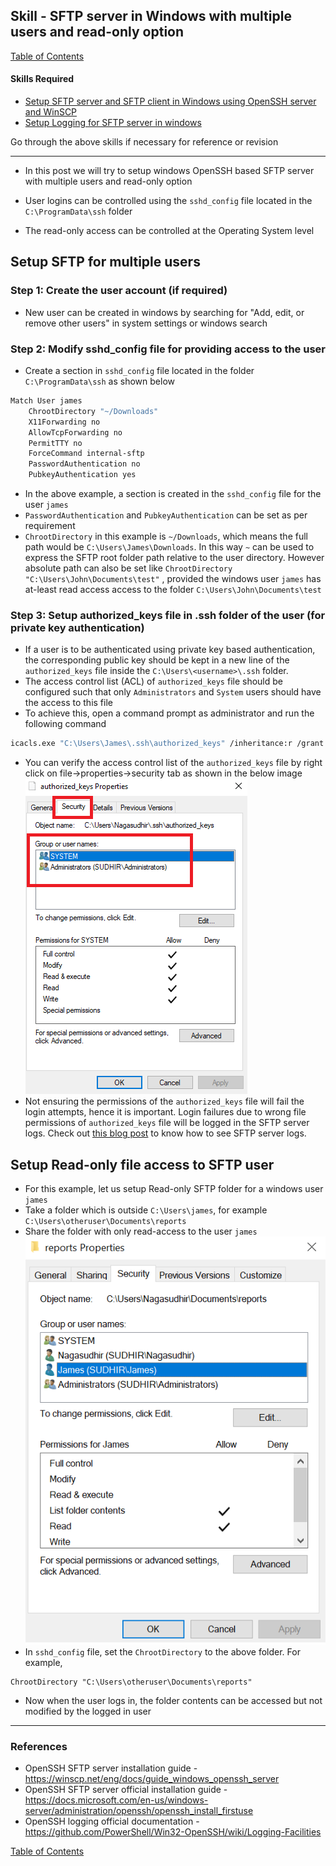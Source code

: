 ## Skill - SFTP server in Windows with multiple users and read-only option

[Table of Contents](https://nagasudhir.blogspot.com/2020/04/taming-python-table-of-contents.html)

#### Skills Required
* [Setup SFTP server and SFTP client in Windows using OpenSSH server and WinSCP](https://nagasudhir.blogspot.com/2022/03/setup-sftp-server-and-sftp-client-in.html)
* [Setup Logging for SFTP server in windows](https://nagasudhir.blogspot.com/2022/10/setup-logging-for-sftp-server-in-windows.html)

Go through the above skills if necessary for reference or revision

<hr/>

* In this post we will try to setup windows OpenSSH based SFTP server with multiple users and read-only option

* User logins can be controlled using the `sshd_config` file located in the `C:\ProgramData\ssh` folder
* The read-only access can be controlled at the Operating System level

## Setup SFTP for multiple users
### Step 1: Create the user account (if required)
* New user can be created in windows by searching for "Add, edit, or remove other users" in system settings or windows search

### Step 2: Modify sshd_config file for providing access to the user
* Create a section in `sshd_config` file located in the folder `C:\ProgramData\ssh` as shown below
```bash
Match User james
	ChrootDirectory "~/Downloads"
	X11Forwarding no
	AllowTcpForwarding no
	PermitTTY no
	ForceCommand internal-sftp
	PasswordAuthentication no
	PubkeyAuthentication yes
```
* In the above example, a section is created in the `sshd_config` file for the user `james`
* `PasswordAuthentication` and `PubkeyAuthentication` can be set as per requirement
* `ChrootDirectory` in this example is `~/Downloads`, which means the full path would be `C:\Users\James\Downloads`. In this way `~` can be used to express the SFTP root folder path relative to the user directory. However absolute path can also be set like `ChrootDirectory "C:\Users\John\Documents\test"` , provided the windows user `james` has at-least read access access to the folder  `C:\Users\John\Documents\test`

### Step 3: Setup authorized_keys file in .ssh folder of the user (for private key authentication)
* If a user is to be authenticated using private key based authentication, the corresponding public key should be kept in a new line of the  `authorized_keys` file inside the `C:\Users\<username>\.ssh` folder.
*   The access control list (ACL) of `authorized_keys` file should be configured such that only `Administrators` and `System` users should have the access to this file
*   To achieve this, open a command prompt as administrator and run the following command

```bash
icacls.exe "C:\Users\James\.ssh\authorized_keys" /inheritance:r /grant "Administrators:F" /grant "SYSTEM:F"
``` 

* You can verify the access control list of the `authorized_keys` file by right click on file->properties->security tab as shown in the below image
![open_ssh_authorized_keys_properties.png](https://github.com/nagasudhirpulla/taming_python/raw/master/blog/skills/assets/img/open_ssh_authorized_keys_properties.png)
* Not ensuring the permissions of the `authorized_keys` file will fail the login attempts, hence it is important. Login failures due to wrong file permissions of `authorized_keys` file will be logged in the SFTP server logs. Check out [this blog post](https://nagasudhir.blogspot.com/2022/10/setup-logging-for-sftp-server-in-windows.html) to know how to see SFTP server logs.

## Setup Read-only file access to SFTP user
* For this example, let us setup Read-only SFTP folder for a windows user `james`
* Take a folder which is outside `C:\Users\james`, for example `C:\Users\otheruser\Documents\reports`
* Share the folder with only read-access to the user `james`
![sftp_readonly_folder_sharing.png](https://github.com/nagasudhirpulla/taming_python/raw/master/blog/skills/assets/img/sftp_readonly_folder_sharing.png)
* In `sshd_config` file, set the `ChrootDirectory` to the above folder. For example, 
```
ChrootDirectory "C:\Users\otheruser\Documents\reports"
```
* Now when the user logs in, the folder contents can be accessed but not modified by the logged in user 



<hr/>

### References
* OpenSSH SFTP server installation guide - https://winscp.net/eng/docs/guide_windows_openssh_server
* OpenSSH SFTP server official installation guide - https://docs.microsoft.com/en-us/windows-server/administration/openssh/openssh_install_firstuse
* OpenSSH logging official documentation - https://github.com/PowerShell/Win32-OpenSSH/wiki/Logging-Facilities


[Table of Contents](https://nagasudhir.blogspot.com/2020/04/taming-python-table-of-contents.html)

<!--stackedit_data:
eyJoaXN0b3J5IjpbOTA0Nzg2Mjg3LDI1NDIwMTQyMywtNjU2NT
E2Nzg0LC0xODAxNTYzNzQsNzc2ODkzMjg0LDUxNDUxNDM0NCwt
MTE4NjI5MTA3MywtMzc4MDYxNzcwLDE2ODQ5NTg4NDEsLTUwMT
I3MzUwLC01MzIzNjI1MjNdfQ==
-->